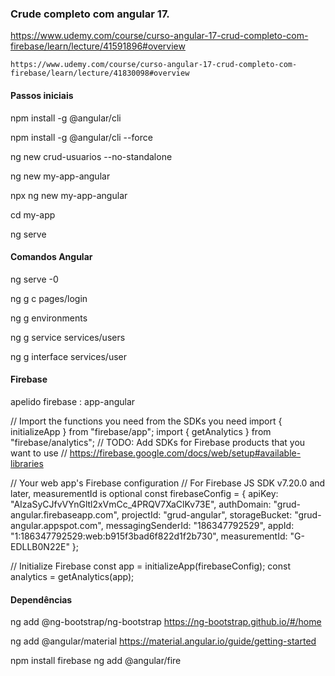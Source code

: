 ### Crude completo com angular 17.

https://www.udemy.com/course/curso-angular-17-crud-completo-com-firebase/learn/lecture/41591896#overview

``` Ultimo visto
https://www.udemy.com/course/curso-angular-17-crud-completo-com-firebase/learn/lecture/41830098#overview
```

#### Passos iniciais 

npm install -g @angular/cli

npm install -g @angular/cli --force

ng new crud-usuarios --no-standalone

ng new my-app-angular

npx ng new my-app-angular

cd my-app

ng serve

#### Comandos Angular

ng serve -0

ng g c pages/login

ng g environments

ng g service services/users

ng g interface services/user

#### Firebase
apelido firebase : app-angular

// Import the functions you need from the SDKs you need
import { initializeApp } from "firebase/app";
import { getAnalytics } from "firebase/analytics";
// TODO: Add SDKs for Firebase products that you want to use
// https://firebase.google.com/docs/web/setup#available-libraries

// Your web app's Firebase configuration
// For Firebase JS SDK v7.20.0 and later, measurementId is optional
const firebaseConfig = {
  apiKey: "AIzaSyCJfvVYnGltl2xVmCc_4PRQV7XaClKv73E",
  authDomain: "grud-angular.firebaseapp.com",
  projectId: "grud-angular",
  storageBucket: "grud-angular.appspot.com",
  messagingSenderId: "186347792529",
  appId: "1:186347792529:web:b915f3bad6f822d1f2b730",
  measurementId: "G-EDLLB0N22E"
};

// Initialize Firebase
const app = initializeApp(firebaseConfig);
const analytics = getAnalytics(app);

#### Dependências
ng add @ng-bootstrap/ng-bootstrap
https://ng-bootstrap.github.io/#/home

ng add @angular/material
https://material.angular.io/guide/getting-started

npm install firebase
ng add @angular/fire